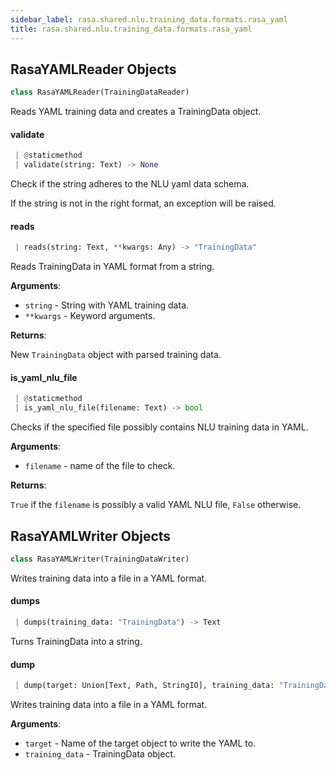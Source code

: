 ```yaml
---
sidebar_label: rasa.shared.nlu.training_data.formats.rasa_yaml
title: rasa.shared.nlu.training_data.formats.rasa_yaml
---
```


## RasaYAMLReader Objects

```python
class RasaYAMLReader(TrainingDataReader)
```

Reads YAML training data and creates a TrainingData object.

#### validate

```python
 | @staticmethod
 | validate(string: Text) -> None
```

Check if the string adheres to the NLU yaml data schema.

If the string is not in the right format, an exception will be raised.

#### reads

```python
 | reads(string: Text, **kwargs: Any) -> "TrainingData"
```

Reads TrainingData in YAML format from a string.

**Arguments**:

- `string` - String with YAML training data.
- `**kwargs` - Keyword arguments.
  

**Returns**:

  New `TrainingData` object with parsed training data.

#### is\_yaml\_nlu\_file

```python
 | @staticmethod
 | is_yaml_nlu_file(filename: Text) -> bool
```

Checks if the specified file possibly contains NLU training data in YAML.

**Arguments**:

- `filename` - name of the file to check.
  

**Returns**:

  `True` if the `filename` is possibly a valid YAML NLU file,
  `False` otherwise.

## RasaYAMLWriter Objects

```python
class RasaYAMLWriter(TrainingDataWriter)
```

Writes training data into a file in a YAML format.

#### dumps

```python
 | dumps(training_data: "TrainingData") -> Text
```

Turns TrainingData into a string.

#### dump

```python
 | dump(target: Union[Text, Path, StringIO], training_data: "TrainingData") -> None
```

Writes training data into a file in a YAML format.

**Arguments**:

- `target` - Name of the target object to write the YAML to.
- `training_data` - TrainingData object.

